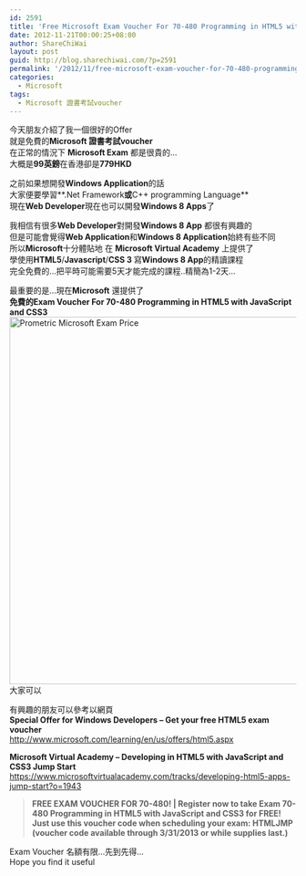 ```yaml
---
id: 2591
title: 'Free Microsoft Exam Voucher For 70-480 Programming in HTML5 with JavaScript and CSS3 &#8211; 免費Microsoft 考試'
date: 2012-11-21T00:00:25+08:00
author: ShareChiWai
layout: post
guid: http://blog.sharechiwai.com/?p=2591
permalink: '/2012/11/free-microsoft-exam-voucher-for-70-480-programming-in-html5-with-javascript-and-css3-%e5%85%8d%e8%b2%bbmicrosoft-%e8%80%83%e8%a9%a6/'
categories:
  - Microsoft
tags:
  - Microsoft 證書考試voucher
---
```

今天朋友介紹了我一個很好的Offer  
就是免費的**Microsoft 證書考試voucher**  
在正常的情況下 **Microsoft Exam** 都是很貴的&#8230;  
大概是**99英鎊**在香港卻是**779HKD**

之前如果想開發**Windows Application**的話  
大家便要學習**.Net Framework**或**C++ programming Language**  
現在**Web Developer**現在也可以開發**Windows 8 Apps**了

我相信有很多**Web Developer**對開發**Windows 8 App** 都很有興趣的  
但是可能會覺得**Web Application**和**Windows 8 Application**始終有些不同  
所以**Microsoft**十分體貼地 在 **Microsoft Virtual Academy** 上提供了  
學使用**HTML5**/**Javascript**/**CSS 3** 寫**Windows 8 App**的精讀課程  
完全免費的&#8230;把平時可能需要5天才能完成的課程..精簡為1-2天&#8230;

最重要的是&#8230;現在**Microsoft** 還提供了  
**免費的Exam Voucher For 70-480 Programming in HTML5 with JavaScript and CSS3**  
<img src="http://api.photoshop.com/v1.0/accounts/aa9037104a014abbb11ad4bd58324b91/assets/b31b377e321d4a6abddcc0ba426ab5ce" alt="Prometric Microsoft Exam Price" width="988" height="644" />  
大家可以

有興趣的朋友可以參考以網頁  
**Special Offer for Windows Developers &#8211; Get your free HTML5 exam voucher**  
<a title="Special Offer for Windows Developers - Get your free HTML5 exam voucher" href="http://www.microsoft.com/learning/en/us/offers/html5.aspx" target="_blank">http://www.microsoft.com/learning/en/us/offers/html5.aspx</a>

**Microsoft Virtual Academy &#8211; Developing in HTML5 with JavaScript and CSS3 Jump Start**  
<a title="Microsoft Virtual Academy - Developing in HTML5 with JavaScript and CSS3 Jump Start" href="Microsoft Virtual Academy - Developing in HTML5 with JavaScript and CSS3 Jump Start" target="_blank">https://www.microsoftvirtualacademy.com/tracks/developing-html5-apps-jump-start?o=1943</a>

>  **FREE EXAM VOUCHER FOR 70-480! | Register now to take Exam 70-480 Programming in HTML5 with JavaScript and CSS3 for FREE! Just use this voucher code when scheduling your exam: HTMLJMP (voucher code available through 3/31/2013 or while supplies last.)**

Exam Voucher 名額有限&#8230;先到先得&#8230;  
Hope you find it useful